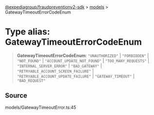 [@expediagroup/fraudpreventionv2-sdk](../../index.md) > [models](../index.md) > GatewayTimeoutErrorCodeEnum

# Type alias: GatewayTimeoutErrorCodeEnum

> **GatewayTimeoutErrorCodeEnum**: `"UNAUTHORIZED"` \| `"FORBIDDEN"` \| `"NOT_FOUND"` \| `"ACCOUNT_UPDATE_NOT_FOUND"` \| `"TOO_MANY_REQUESTS"` \| `"INTERNAL_SERVER_ERROR"` \| `"BAD_GATEWAY"` \| `"RETRYABLE_ACCOUNT_SCREEN_FAILURE"` \| `"RETRYABLE_ACCOUNT_UPDATE_FAILURE"` \| `"GATEWAY_TIMEOUT"` \| `"BAD_REQUEST"`

## Source

models/GatewayTimeoutError.ts:45
